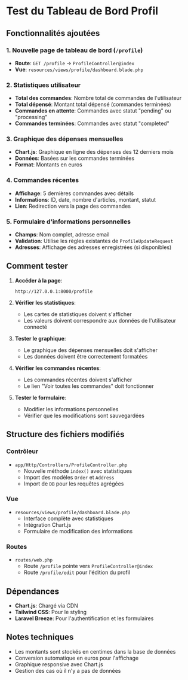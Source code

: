 # Test du Tableau de Bord Profil

## Fonctionnalités ajoutées

### 1. Nouvelle page de tableau de bord (`/profile`)
- **Route**: `GET /profile` → `ProfileController@index`
- **Vue**: `resources/views/profile/dashboard.blade.php`

### 2. Statistiques utilisateur
- **Total des commandes**: Nombre total de commandes de l'utilisateur
- **Total dépensé**: Montant total dépensé (commandes terminées)
- **Commandes en attente**: Commandes avec statut "pending" ou "processing"
- **Commandes terminées**: Commandes avec statut "completed"

### 3. Graphique des dépenses mensuelles
- **Chart.js**: Graphique en ligne des dépenses des 12 derniers mois
- **Données**: Basées sur les commandes terminées
- **Format**: Montants en euros

### 4. Commandes récentes
- **Affichage**: 5 dernières commandes avec détails
- **Informations**: ID, date, nombre d'articles, montant, statut
- **Lien**: Redirection vers la page des commandes

### 5. Formulaire d'informations personnelles
- **Champs**: Nom complet, adresse email
- **Validation**: Utilise les règles existantes de `ProfileUpdateRequest`
- **Adresses**: Affichage des adresses enregistrées (si disponibles)

## Comment tester

1. **Accéder à la page**:
   ```
   http://127.0.0.1:8000/profile
   ```

2. **Vérifier les statistiques**:
   - Les cartes de statistiques doivent s'afficher
   - Les valeurs doivent correspondre aux données de l'utilisateur connecté

3. **Tester le graphique**:
   - Le graphique des dépenses mensuelles doit s'afficher
   - Les données doivent être correctement formatées

4. **Vérifier les commandes récentes**:
   - Les commandes récentes doivent s'afficher
   - Le lien "Voir toutes les commandes" doit fonctionner

5. **Tester le formulaire**:
   - Modifier les informations personnelles
   - Vérifier que les modifications sont sauvegardées

## Structure des fichiers modifiés

### Contrôleur
- `app/Http/Controllers/ProfileController.php`
  - Nouvelle méthode `index()` avec statistiques
  - Import des modèles `Order` et `Address`
  - Import de `DB` pour les requêtes agrégées

### Vue
- `resources/views/profile/dashboard.blade.php`
  - Interface complète avec statistiques
  - Intégration Chart.js
  - Formulaire de modification des informations

### Routes
- `routes/web.php`
  - Route `/profile` pointe vers `ProfileController@index`
  - Route `/profile/edit` pour l'édition du profil

## Dépendances
- **Chart.js**: Chargé via CDN
- **Tailwind CSS**: Pour le styling
- **Laravel Breeze**: Pour l'authentification et les formulaires

## Notes techniques
- Les montants sont stockés en centimes dans la base de données
- Conversion automatique en euros pour l'affichage
- Graphique responsive avec Chart.js
- Gestion des cas où il n'y a pas de données



